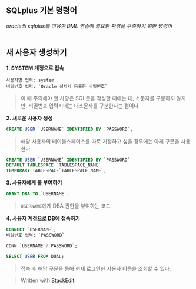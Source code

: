 ## SQLplus 기본 명령어

*oracle의 sqlplus를 이용한 DML 연습에 필요한 환경을 구축하기 위한 명령어*
</BR>
</BR>
>

## 새 사용자 생성하기


**1. SYSTEM 계정으로 접속** 
```
사용자명 입력: system
비밀번호 입력: `Oracle 설치시 등록한 비밀번호`
```
>이 때 주의해야 할 사항은 SQL문을 작성할 때에는 대, 소문자를 구분하지 않지만, 비밀번호 입력시에는 대소문자를 구분한다는 점이다.


**2. 새로운 사용자 생성**
```SQL
CREATE USER `USERNAME` IDENTIFIED BY `PASSWORD`;
```
>해당 사용자의 테이블스페이스를 따로 지정하고 싶을 경우에는 아래 구문을 사용한다.
 ```SQL
 CREATE USER `USERNAME` IDENTIFIED BY `PASSWORD`
 DEFAULT TABLESPACE `TABLESPACE_NAME`
 TEMPORARY TABLESPACE`TABLESPACE_NAME`;
```
**3. 사용자에게 롤 부여하기**
```sql
GRANT DBA TO `USERNAME`;
```
>`USERNAME`에게 DBA 권한을 부여하는 코드

**4. 사용자 계정으로 DB에 접속하기**
```SQL
CONNECT `USERNAME`;
비밀번호 입력: `PASSWORD`
```
```SQL
CONN `USERNAME`/`PASSWORD`;
```
```SQL
SELECT USER FROM DUAL;
```
>접속 후 해당 구문을 통해 현재 로그인한 사용자 이름을 조회할 수 있다.


> Written with [StackEdit](https://stackedit.io/).
<!--stackedit_data:
eyJoaXN0b3J5IjpbMTU0NzA0Njc5LC00ODM0OTk1MzEsMTM5Mj
M4NTY1MywtMTQ1NDAzNDAxOCwyMTEzNDg3NzUsNjg1MjYwODQ1
LDIwNTc5NjkwNDUsMTgyNzkzMzcyM119
-->